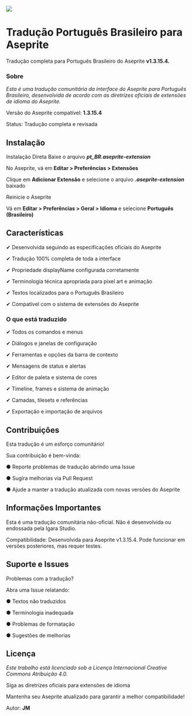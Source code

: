 ![](https://www.aseprite.org/assets/images/header-logo.png)

# Tradução Português Brasileiro para Aseprite

Tradução completa para Português Brasileiro do Aseprite **v1.3.15.4.**

### Sobre
_Esta é uma tradução comunitária da interface do Aseprite para Português Brasileiro, desenvolvida de acordo com as diretrizes oficiais de extensões de idioma do Aseprite._

Versão do Aseprite compatível: **1.3.15.4**

Status: Tradução completa e revisada

## Instalação
Instalação Direta
Baixe o arquivo **_pt_BR.aseprite-extension_**

No Aseprite, vá em **Editar > Preferências > Extensões**

Clique em **Adicionar Extensão** e selecione o arquivo **_.aseprite-extension_** baixado

Reinicie o Aseprite

Vá em **Editar > Preferências > Geral > Idioma** e selecione **Português (Brasileiro)**

## Características
✔ Desenvolvida seguindo as especificações oficiais do Aseprite

✔ Tradução 100% completa de toda a interface

✔ Propriedade displayName configurada corretamente

✔ Terminologia técnica apropriada para pixel art e animação

✔ Textos localizados para o Português Brasileiro

✔ Compatível com o sistema de extensões do Aseprite

### O que está traduzido
✔ Todos os comandos e menus

✔ Diálogos e janelas de configuração

✔ Ferramentas e opções da barra de contexto

✔ Mensagens de status e alertas

✔ Editor de paleta e sistema de cores

✔ Timeline, frames e sistema de animação

✔ Camadas, tilesets e referências

✔ Exportação e importação de arquivos


## Contribuições
Esta tradução é um esforço comunitário!

Sua contribuição é bem-vinda:

● Reporte problemas de tradução abrindo uma Issue

● Sugira melhorias via Pull Request

● Ajude a manter a tradução atualizada com novas versões do Aseprite

## Informações Importantes
Esta é uma tradução comunitária não-oficial. Não é desenvolvida ou endossada pela Igara Studio.

Compatibilidade: Desenvolvida para Aseprite v1.3.15.4. Pode funcionar em versões posteriores, mas requer testes.


## Suporte e Issues
Problemas com a tradução?

Abra uma Issue relatando:

● Textos não traduzidos

● Terminologia inadequada

● Problemas de formatação

● Sugestões de melhorias


## Licença
_Este trabalho está licenciado sob a Licença Internacional Creative Commons Atribuição 4.0._

Siga as diretrizes oficiais para extensões de idioma

Mantenha seu Aseprite atualizado para garantir a melhor compatibilidade!

Autor: **JM**
